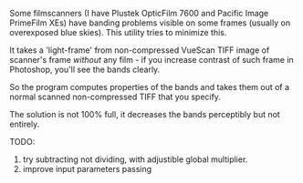 Some filmscanners (I have Plustek OpticFilm 7600 and Pacific Image PrimeFilm XEs) have banding problems visible on some frames (usually on overexposed blue skies).
This utility tries to minimize this.

It takes a 'light-frame' from non-compressed VueScan TIFF image of scanner's frame _without_ any film - if you increase contrast of such frame in Photoshop, you'll see the bands clearly.

So the program computes properties of the bands and takes them out of a normal scanned non-compressed TIFF that you specify.

The solution is not 100% full, it decreases the bands perceptibly but not entirely.

TODO:
1. try subtracting not dividing, with adjustible global multiplier.
2. improve input parameters passing